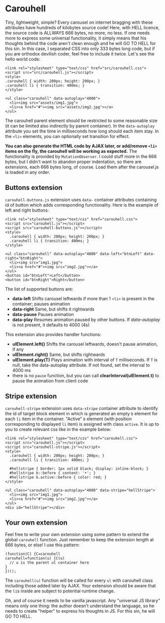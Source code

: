 # Carouhell

Tiny, lightweight, simple? Every carousel on internet bragging with these attributes have hundreds of kilobytes source code! Here, with HELL licence, the source code is ALLWAYS 666 bytes, no more, no less. If one needs more to express some universal functionality, it simply means that his thoughts behind the code aren't clean enough and he will GO TO HELL for this sin. In this case, I separated CSS into only 333 bytes long code, but if you are orthodox devilish coder, feel free to include it twice. Let's see the hello world code:

```
<link rel="stylesheet" type="text/css" href="src/carouhell.css">
<script src="src/carouhell.js"></script>
<style>
.carouhell { width: 200px; height: 200px; }
.carouhell li { transition: 400ms; }
</style>

<ul class="carouhell" data-autoplay="4000">
  <li><img src="assets/img1.jpg">
  <li><a href="#"><img src="assets/img2.jpg"></a>
</ul>
```

The carouhell parent element should be restricted to some reasonable size (it can be limited also indirectly by parent container). In the `data-autoplay` attribute you set the time in milliseconds how long should each item stay. In the `<li>` elements, you can optionally set transition for effect.

**You can also generate the HTML code by AJAX later, or add/remove `<li>` items on the fly, the carouhell will be working as expected.** The functionality is provided by `MutationObserver`. I could stuff more in the 666 bytes, but I didn't want to abandon proper indentation, so there are extensions, each 666 bytes long, of course. Load them after the carousel.js is loaded in any order.

## Buttons extension

`carouhell-buttons.js` extension uses `data-` container attributes containing id of button which adds corresponding functionality. Here is the example of left and right buttons:

```
<link rel="stylesheet" type="text/css" href="carouhell.css">
<script src="carouhell.js"></script>
<script src="carouhell-buttons.js"></script>
<style>
  .carouhell { width: 200px; height: 200px; }
  .carouhell li { transition: 400ms; }
</style>

<ul class="carouhell" data-autoplay="4000" data-left="btnLeft" data-right="btnRight">
  <li><img src="img1.jpg">
  <li><a href="#"><img src="img2.jpg"></a>
</ul>
<button id="btnLeft">Left</button>
<button id="btnRight">Right</button>
```

The list of supported buttons are:

 - **data-left** Shifts carousel leftwards if more than 1 `<li>` is present in the container; pauses animation
 - **data-right** Same, but shifts it rightwards
 - **data-pause** Pauses animation
 - **data-play** Resumes animation paused by other buttons. If *data-autoplay* is not present, it defaults to 4000 (4s)

This extension also provides handler functions:

 - **ulElement.left()** Shifts the carousel leftwards, doesn't pause animation, if any
 - **ulElement.right()** Same, but shifts rightwards
 - **ulElement.play(T)** Plays animation with interval of `T` milliseconds. If `T` is null, take the data-autoplay attribute. If not found, set the interval to 4000 ms
 - there is no `pause` function, but you can call **clearInterval(ulElement.t)** to pause the animation from client code

## Stripe extension

`carouhell-stripe` extension uses `data-stripe` container attribute to identify the id of target block element in which is generated an empty `b` element for each `li` item in the container. "Active" `b` element (with position corresponding to displayed `li` item) is assigned with class `active`. It is up to you to create relevant css like in the example below:

```
<link rel="stylesheet" type="text/css" href="carouhell.css">
<script src="carouhell.js"></script>
<script src="carouhell-stripe.js"></script>
<style>
  .carouhell { width: 200px; height: 200px; }
  .carouhell li { transition: 400ms; }

  #hellstripe { border: 1px solid black; display: inline-block; }
  #hellstripe b::before { content: '•'; }
  #hellstripe b.active::before { color: red; }
</style>

<ul class="carouhell" data-autoplay="4000" data-stripe="hellStripe">
  <li><img src="img1.jpg">
  <li><a href="#"><img src="img2.jpg"></a>
</ul>
<div id="hellStripe"></div>
```

## Your own extension

Feel free to write your own extension using some pattern to extend the global `carouhell` function. Just remember to keep the extension length at 666 bytes, or else! I use this pattern:
```
(function(C) {C=carouhell
carouhell=function(u) {C(u)
  // u is the parent ul container here
}
})();
```
The `carouhell(u)` function will be called for every `ul` with carouhell class including those added later by AJAX. Your extension should be aware that the `li`s inside are subject to potential runtime change.

Oh, and of course it needs to be vanilla javascript. Any "universal JS library" means only one thing: the author doesn't understand the language, so he needs to create "helper" to express his thoughts in JS. For this sin, he will GO TO HELL.